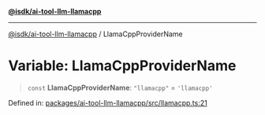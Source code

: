 [**@isdk/ai-tool-llm-llamacpp**](../README.md)

***

[@isdk/ai-tool-llm-llamacpp](../globals.md) / LlamaCppProviderName

# Variable: LlamaCppProviderName

> `const` **LlamaCppProviderName**: `"llamacpp"` = `'llamacpp'`

Defined in: [packages/ai-tool-llm-llamacpp/src/llamacpp.ts:21](https://github.com/isdk/ai-tool-llm-llamacpp.js/blob/98c88069640b24b5eaf5e6da1e4f97586559b4a8/src/llamacpp.ts#L21)
